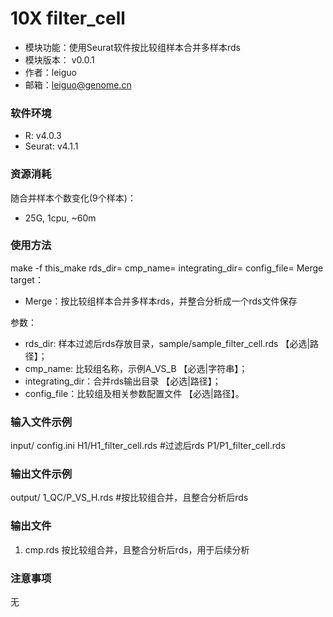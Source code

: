 # 10X filter_cell
* 模块功能：使用Seurat软件按比较组样本合并多样本rds
* 模块版本： v0.0.1
* 作者：leiguo
* 邮箱：leiguo@genome.cn

### 软件环境
* R: v4.0.3
* Seurat: v4.1.1

### 资源消耗
随合并样本个数变化(9个样本)：
* 25G,  1cpu,  ~60m

### 使用方法
make -f this_make rds_dir= cmp_name= integrating_dir= config_file= Merge
target：
* Merge：按比较组样本合并多样本rds，并整合分析成一个rds文件保存

参数：
* rds_dir: 样本过滤后rds存放目录，sample/sample_filter_cell.rds 【必选|路径】；
* cmp_name: 比较组名称，示例A_VS_B 【必选|字符串】；
* integrating_dir：合并rds输出目录 【必选|路径】；
* config_file：比较组及相关参数配置文件 【必选|路径】。


### 输入文件示例
input/
config.ini
H1/H1_filter_cell.rds  #过滤后rds
P1/P1_filter_cell.rds

### 输出文件示例
output/
1_QC/P_VS_H.rds  #按比较组合并，且整合分析后rds
    
### 输出文件
1. cmp.rds
按比较组合并，且整合分析后rds，用于后续分析

### 注意事项
无

